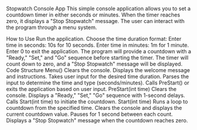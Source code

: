 Stopwatch Console App
This simple console application allows you to set a countdown timer in either seconds or minutes. When the timer reaches zero, it displays a "Stop Stopwatch" message. The user can interact with the program through a menu system.

How to Use
Run the application.
Choose the time duration format:
Enter time in seconds: 10s for 10 seconds.
Enter time in minutes: 1m for 1 minute.
Enter 0 to exit the application.
The program will provide a countdown with a "Ready," "Set," and "Go" sequence before starting the timer.
The timer will count down to zero, and a "Stop Stopwatch" message will be displayed.
Code Structure
Menu()
Clears the console.
Displays the welcome message and instructions.
Takes user input for the desired time duration.
Parses the input to determine the time and type (seconds/minutes).
Calls PreStart() or exits the application based on user input.
PreStart(int time)
Clears the console.
Displays a "Ready," "Set," "Go" sequence with 1-second delays.
Calls Start(int time) to initiate the countdown.
Start(int time)
Runs a loop to countdown from the specified time.
Clears the console and displays the current countdown value.
Pauses for 1 second between each count.
Displays a "Stop Stopwatch" message when the countdown reaches zero.
